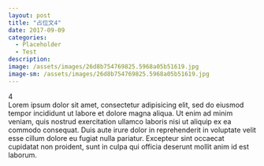 ```yaml
---
layout: post
title: "占位文4"
date: 2017-09-09
categories:
  - Placeholder
  - Test
description:
image: /assets/images/26d8b754769825.5968a05b51619.jpg
image-sm: /assets/images/26d8b754769825.5968a05b51619.jpg
---
```

4  
Lorem ipsum dolor sit amet, consectetur adipisicing elit, sed do eiusmod tempor incididunt ut labore et dolore magna aliqua. Ut enim ad minim veniam, quis nostrud exercitation ullamco laboris nisi ut aliquip ex ea commodo consequat. Duis aute irure dolor in reprehenderit in voluptate velit esse cillum dolore eu fugiat nulla pariatur. Excepteur sint occaecat cupidatat non proident, sunt in culpa qui officia deserunt mollit anim id est laborum.
